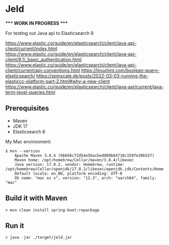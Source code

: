 # Jeld

__*** WORK IN PROGRESS ***__

For testing out Java api to Elasticsearch 8

https://www.elastic.co/guide/en/elasticsearch/client/java-api-client/current/index.html
https://www.elastic.co/guide/en/elasticsearch/client/java-api-client/8.1/_basic_authentication.html
https://www.elastic.co/guide/en/elasticsearch/client/java-api-client/current/api-conventions.html
https://linuxhint.com/boolean-query-elasticsearch/
https://spinscale.de/posts/2022-03-03-running-the-elasticcc-platform-part-2.html#why-a-new-client
https://www.elastic.co/guide/en/elasticsearch/client/java-api/current/java-term-level-queries.html

## Prerequisites
- Maven
- JDK 17
- Elasticsearch 8

My Mac environment:
```
$ mvn --version
    Apache Maven 3.8.4 (9b656c72d54e5bacbed989b64718c159fe39b537)
    Maven home: /opt/homebrew/Cellar/maven/3.8.4/libexec
    Java version: 17.0.2, vendor: Homebrew, runtime: /opt/homebrew/Cellar/openjdk/17.0.2/libexec/openjdk.jdk/Contents/Home
    Default locale: en_NO, platform encoding: UTF-8
    OS name: "mac os x", version: "12.3", arch: "aarch64", family: "mac"
```

## Build it with Maven
```
> mvn clean install spring-boot:repackage
```

## Run it
```
> java -jar ./target/jeld.jar
```

